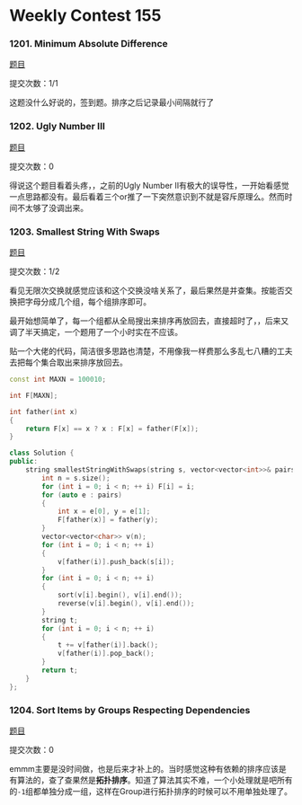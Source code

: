 # Weekly Contest 155

### 1201. Minimum Absolute Difference

[题目](https://leetcode.com/contest/weekly-contest-155/problems/minimum-absolute-difference/) 

提交次数：1/1

这题没什么好说的，签到题。排序之后记录最小间隔就行了



### 1202. Ugly Number III

[题目](https://leetcode.com/contest/weekly-contest-155/problems/ugly-number-iii/)

提交次数：0

得说这个题目看着头疼，，之前的Ugly Number II有极大的误导性，一开始看感觉一点思路都没有。最后看着三个or推了一下突然意识到不就是容斥原理么。然而时间不太够了没调出来。



### 1203. Smallest String With Swaps

[题目](https://leetcode.com/contest/weekly-contest-155/problems/smallest-string-with-swaps/)

提交次数：1/2

看见无限次交换就感觉应该和这个交换没啥关系了，最后果然是并查集。按能否交换把字母分成几个组，每个组排序即可。

最开始想简单了，每一个组都从全局搜出来排序再放回去，直接超时了，，后来又调了半天搞定，一个题用了一个小时实在不应该。

贴一个大佬的代码，简洁很多思路也清楚，不用像我一样费那么多乱七八糟的工夫去把每个集合取出来排序放回去。

```c++
const int MAXN = 100010;

int F[MAXN];

int father(int x)
{
    return F[x] == x ? x : F[x] = father(F[x]);
}

class Solution {
public:
    string smallestStringWithSwaps(string s, vector<vector<int>>& pairs) {
        int n = s.size();
        for (int i = 0; i < n; ++ i) F[i] = i;
        for (auto e : pairs)
        {
            int x = e[0], y = e[1];
            F[father(x)] = father(y);
        }
        vector<vector<char>> v(n);
        for (int i = 0; i < n; ++ i)
        {
            v[father(i)].push_back(s[i]);
        }
        for (int i = 0; i < n; ++ i)
        {
            sort(v[i].begin(), v[i].end());
            reverse(v[i].begin(), v[i].end());
        }
        string t;
        for (int i = 0; i < n; ++ i)
        {
            t += v[father(i)].back();
            v[father(i)].pop_back();
        }
        return t;
    }
};
```

### 1204. Sort Items by Groups Respecting Dependencies

[题目](https://leetcode.com/contest/weekly-contest-155/problems/sort-items-by-groups-respecting-dependencies/)

提交次数：0

emmm主要是没时间做，也是后来才补上的。当时感觉这种有依赖的排序应该是有算法的，查了查果然是**拓扑排序**。知道了算法其实不难，一个小处理就是吧所有的`-1`组都单独分成一组，这样在Group进行拓扑排序的时候可以不用单独处理了。